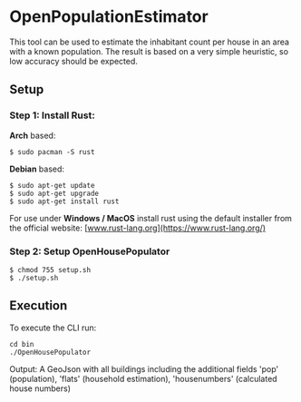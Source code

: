 # OpenPopulationEstimator

This tool can be used to estimate the inhabitant count per house in an area with a known population.
The result is based on a very simple heuristic, so low accuracy should be expected.

## Setup

### Step 1: Install Rust:


**Arch** based:
```
$ sudo pacman -S rust
```

**Debian** based:
```
$ sudo apt-get update
$ sudo apt-get upgrade
$ sudo apt-get install rust
```

For use under **Windows / MacOS** install rust using the default installer from the official website: [www.rust-lang.org](https://www.rust-lang.org/)
### Step 2: Setup OpenHousePopulator

```
$ chmod 755 setup.sh
$ ./setup.sh
```

## Execution

To execute the CLI run:

```
cd bin
./OpenHousePopulator
```

Output:
A GeoJson with all buildings including the additional fields 'pop' (population), 'flats' (household estimation), 'housenumbers' (calculated house numbers)
